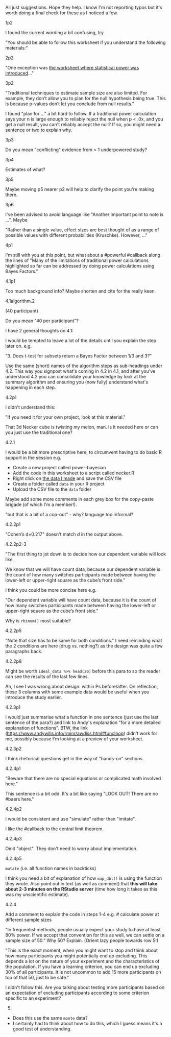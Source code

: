 All just suggestions. Hope they help. I know I'm not reporting typos but it's worth doing a final check for these as I
noticed a few.

1p2

I found the current wording a bit confusing, try

"You should be able to follow this worksheet if you understand the following materials:"

2p2

"One exception was [the worksheet where statistical power was introduced](https://www.andywills.info/rminr/power.html)..."

3p2

"Traditional techniques to estimate sample size are also limited. For example, they don’t allow you to plan for the null hypothesis being true. This is because p-values don’t let you conclude from null results."

I found "plan for ..." a bit hard to follow. If a traditional power calculation says your n is large enough to reliably
reject the null when p < .0x, and you get a null result, you can't reliably accept the null? If so, you might need a
sentence or two to explain why.

3p3

Do you mean "conflicting" evidence from > 1 underpowered study?

3p4

Estimates of what?

3p5

Maybe moving p5 nearer p2 will help to clarify the point you're making there.

3p6

I've been advised to avoid language like "Another important point to note is ...". Maybe

"Rather than a single value, effect sizes are best thought of as a range of possible values with different probabilities (Kruschke). However, ..."

4p1

I'm still with you at this point, but what about a #powerful #callback along the lines of "Many of the limitations of traditional power calculations highlighted so far can be addressed by doing power calculations using Bayes Factors."

4.1p1

Too much background info? Maybe shorten and cite for the really keen.

4.1algorithm.2

(40 participant)

Do you mean "40 per participant"?

I have 2 general thoughts on 4.1:

I would be tempted to leave a lot of the details until you explain the step later on. e.g.

"3. Does t-test for subsets return a Bayes Factor between 1/3 and 3?"

Use the same (short) names of the algorithm steps as sub-headings under 4.2. This way you signpost what's coming in 4.2
in 4.1, and after you've understood 4.2 you can consolidate your knowledge by look at the summary algorithm and ensuring
you (now fully) understand what's happening in each step.

4.2p1

I didn't understand this:

"If you need it for your own project, look at this material."

That 3d Necker cube is twisting my melon, man. Is it needed here or can you just use the traditional one?

4.2.1

I would be a bit more prescriptive here, to circumvent having to do basic R support in the session e.g.

* Create a new project called power-bayesian
* Add the code in this worksheet to a script called necker.R
* Right click on [the data I made](url) and save the CSV file
* Create a folder called `data` in your R project
* Upload the CSV file to the `data` folder

Maybe add some more comments in each grey box for the copy-paste brigade (of which I'm a member!).

"but that is a bit of a cop-out" - why? language too informal?

4.2.2p1

"Cohen’s d=0.217" doesn't match *d* in the output above.

4.2.2p2-3

"The first thing to jot down is to decide how our dependent variable will look like.

We know that we will have count data, because our dependent variable is the count of how many switches participants made between having the lower-left or upper-right square as the cube’s front side."

I think you could be more concise here e.g. 

"Our dependent variable will have count data, because it is the count of how many switches participants made between having the lower-left or upper-right square as the cube’s front side."

Why is `rbinom()` most suitable?

4.2.2p5

"Note that size has to be same for both conditions." I need reminding what the 2 conditions are here (drug vs. nothing?)
as the design was quite a few paragraphs back.

4.2.2p8

Might be worth `ideal_data %>% head(20)` before this para to so the reader can see the results of the last few lines.

Ah, I see I was wrong about design: within Ps before/after. On reflection, these 3 columns with some example data would be useful when you introduce the study earlier.

4.2.3p1

I would just summarise what a function in one sentence (just use the last sentence of the para?) and link to Andy's
explanation "for a more detailed explanation of functions". BTW, the link
(https://www.andywills.info/rminr/awdiss.html#funcloop) didn't work for me, possibly because I'm looking at a preview of
your worksheet.

4.2.3p2

I think rhetorical questions get in the way of "hands-on" sections.

4.2.4p1

"Beware that there are no special equations or complicated math involved here."

This sentence is a bit odd. It's a bit like saying "LOOK OUT! There are no #baers here."

4.2.4p2

I would be consistent and use "simulate" rather than "imitate".

I like the #callback to the central limit theorem.

4.2.4p3

Omit "object". They don't need to worry about implementation.

4.2.4p5

`mutate` (i.e. all function names in backticks)

I think you need a bit of explanation of how `map_dbl()` is using the function they wrote. Also point out in text (as
well as comment) that **this will take about 2-3 minutes on the RStudio server** (time how long it takes as this was my
unscientific estimate).

4.2.4

Add a comment to explain the code in steps 1-4 e.g. # calculate power at different sample sizes

"In frequentist methods, people usually expect your study to have at least 80% power. If we accept that convention for this as well, we can settle on a sample size of 50." Why 50? Explain. (Orient lazy people towards row 5!)

"This is the exact moment, when you might want to stop and think about how many participants you might potentially end up excluding. This depends a lot on the nature of your experiment and the characteristics of the population. If you have a learning criterion, you can end up excluding 30% of all participants. It is not uncommon to add 15 more participants on top of that 50, just to be safe."

I didn't follow this. Are you talking about testing more participants based on an expectation of excluding participants according to some criterion specific to an experiment? 

5.

* Does this use the same `monte` data?
* I certainly had to think about how to do this, which I guess means it's a good test of understanding.
